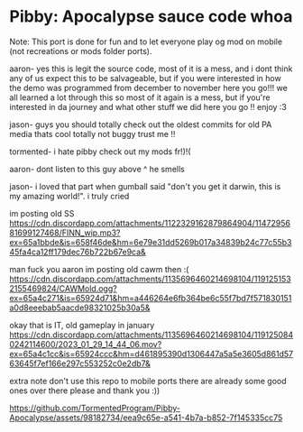 # Pibby: Apocalypse sauce code whoa

Note: This port is done for fun and to let everyone play og mod on mobile (not recreations or mods folder ports).

aaron- yes this is legit the source code, most of it is a mess, and i dont think any of us expect this to be salvageable,
but if you were interested in how the demo was programmed from december to november here you go!!! we all learned a lot through this so most of it again is a mess, but if you're interested in da journey and what other stuff we did here you go !! enjoy :3

jason- guys you should totally check out the oldest commits for old PA media thats cool totally not buggy trust me !!

tormented- i hate pibby check out my mods fr!)!(

aaron- dont listen to this guy above ^ he smells

jason- i loved that part when gumball said "don't you get it darwin, this is my amazing world!". i truly cried

im posting old SS
https://cdn.discordapp.com/attachments/1122329162879864904/1147295681699127468/FINN_wip.mp3?ex=65a1bbde&is=658f46de&hm=6e79e31dd5269b017a34839b24c77c55b345fa4ca12ff179dec76b722b67e9ca&

man fuck you aaron im posting old cawm then :( 
https://cdn.discordapp.com/attachments/1135696460214698104/1191251532155469824/CAWMold.ogg?ex=65a4c271&is=65924d71&hm=a446264e6fb364be6c55f7bd7f571830151a0d8eeebab5aacde98321025b30a5&

okay that is IT, old gameplay in january
https://cdn.discordapp.com/attachments/1135696460214698104/1191250840242114600/2023_01_29_14_44_06.mov?ex=65a4c1cc&is=65924ccc&hm=d461895390d1306447a5a5e3605d861d5763645f7ef166e297c553252c0e2db7&

extra note don't use this repo to mobile ports there are already some good ones over there please and thank you :))

https://github.com/TormentedProgram/Pibby-Apocalypse/assets/98182734/eea9c65e-a541-4b7a-b852-7f145335cc75

